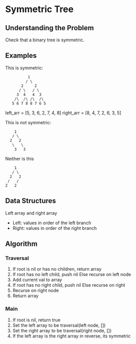 # Symmetric Tree #

## Understanding the Problem ##

Check that a binary tree is symmetric.

## Examples ##

This is symmetric:
```
          1
         / \
       2     2
      / \   / \
     3  4   4  3
    /\  /\ /\  /\
   5 6 7 8 8 7 6 5
```
left_arr = [5, 3, 6, 2, 7, 4, 8]
right_arr = [8, 4, 7, 2, 6, 3, 5]

This is not symmetric:
```
    1
   / \
  2   2
   \   \
    3   3
```

Neither is this
```
    1
   / \
  2   2
 /   /
2   2
```

## Data Structures ##

Left array and right array
- Left: values in order of the left branch
- Right: values in order of the right branch

## Algorithm ##

### Traversal ###

1. If root is nil or has no children, return array
2. If root has no left child, push nil
   Else recurse on left node
3. Add current val to array
4. If root has no right child, push nil
   Else recurse on right
4. Recurse on right node
5. Return array

### Main ###

1. If root is nil, return true
2. Set the left array to be traversal(left node, [])
3. Set the right array to be traversal(right node, [])
4. If the left array is the right array in reverse, its symmetric
